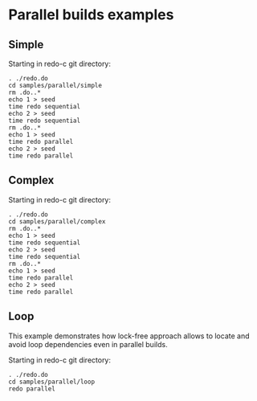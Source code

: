 # Parallel builds examples

## Simple

Starting in redo-c git directory:

    . ./redo.do
    cd samples/parallel/simple
    rm .do..*
    echo 1 > seed
    time redo sequential
    echo 2 > seed
    time redo sequential
    rm .do..*
    echo 1 > seed
    time redo parallel
    echo 2 > seed
    time redo parallel


## Complex

Starting in redo-c git directory:

    . ./redo.do
    cd samples/parallel/complex
    rm .do..*
    echo 1 > seed
    time redo sequential
    echo 2 > seed
    time redo sequential
    rm .do..*
    echo 1 > seed
    time redo parallel
    echo 2 > seed
    time redo parallel

## Loop

This example demonstrates how lock-free approach allows to locate and avoid loop dependencies even in parallel builds.

Starting in redo-c git directory:

    . ./redo.do
    cd samples/parallel/loop
    redo parallel

